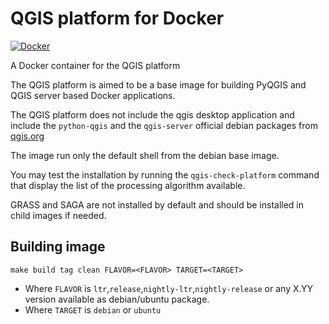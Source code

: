 # QGIS platform for Docker

[![Docker](https://img.shields.io/docker/pulls/3liz/qgis-platform)](https://hub.docker.com/r/3liz/qgis-platform/tags)

A Docker container for the QGIS platform

The QGIS platform is aimed to be a base image for building PyQGIS and QGIS server based Docker applications.

The QGIS platform does not include the qgis desktop application and include the `python-qgis` and the
`qgis-server` official debian packages from [qgis.org](https://www.qgis.org/fr/site/forusers/alldownloads.html#debian-ubuntu) 


The image run only the default shell from the debian base image.

You may test the installation by running the `qgis-check-platform` command that display the list of the processing
algorithm available.

GRASS and SAGA are not installed by default and should be installed in child images if needed.

## Building image

```
make build tag clean FLAVOR=<FLAVOR> TARGET=<TARGET>
```

* Where `FLAVOR` is `ltr`,`release`,`nightly-ltr`,`nightly-release` or any X.YY version available as debian/ubuntu package.
* Where `TARGET` is `debian` or `ubuntu`
